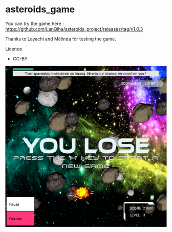 # asteroids_game

You can try the game here : 
https://github.com/LanQiha/asteroids_project/releases/tag/v1.0.3

Thanks to Layachi and Mélinda for testing the game.

Licence
- CC-BY

![My Image](images_du_jeu/level_3.png)

